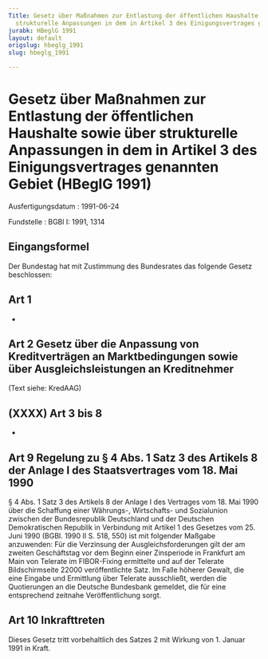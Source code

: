 ```yaml
---
Title: Gesetz über Maßnahmen zur Entlastung der öffentlichen Haushalte sowie über
  strukturelle Anpassungen in dem in Artikel 3 des Einigungsvertrages genannten Gebiet
jurabk: HBeglG 1991
layout: default
origslug: hbeglg_1991
slug: hbeglg_1991

---
```


# Gesetz über Maßnahmen zur Entlastung der öffentlichen Haushalte sowie über strukturelle Anpassungen in dem in Artikel 3 des Einigungsvertrages genannten Gebiet (HBeglG 1991)

Ausfertigungsdatum
:   1991-06-24

Fundstelle
:   BGBl I: 1991, 1314

## Eingangsformel

Der Bundestag hat mit Zustimmung des Bundesrates das folgende Gesetz
beschlossen:

## Art 1

-

## Art 2 Gesetz über die Anpassung von Kreditverträgen an Marktbedingungen sowie über Ausgleichsleistungen an Kreditnehmer

(Text siehe: KredAAG)

## (XXXX) Art 3 bis 8

-

## Art 9 Regelung zu § 4 Abs. 1 Satz 3 des Artikels 8 der Anlage I des Staatsvertrages vom 18. Mai 1990

§ 4 Abs. 1 Satz 3 des Artikels 8 der Anlage I des Vertrages vom 18.
Mai 1990 über die Schaffung einer Währungs-, Wirtschafts- und
Sozialunion zwischen der Bundesrepublik Deutschland und der Deutschen
Demokratischen Republik in Verbindung mit Artikel 1 des Gesetzes vom
25\. Juni 1990 (BGBl. 1990 II S. 518, 550) ist mit folgender Maßgabe
anzuwenden:
Für die Verzinsung der Ausgleichsforderungen gilt der am zweiten
Geschäftstag vor dem Beginn einer Zinsperiode in Frankfurt am Main von
Telerate im FIBOR-Fixing ermittelte und auf der Telerate
Bildschirmseite 22000 veröffentlichte Satz. Im Falle höherer Gewalt,
die eine Eingabe und Ermittlung über Telerate ausschließt, werden die
Quotierungen an die Deutsche Bundesbank gemeldet, die für eine
entsprechend zeitnahe Veröffentlichung sorgt.

## Art 10 Inkrafttreten

Dieses Gesetz tritt vorbehaltlich des Satzes 2 mit Wirkung von 1.
Januar 1991 in Kraft.

